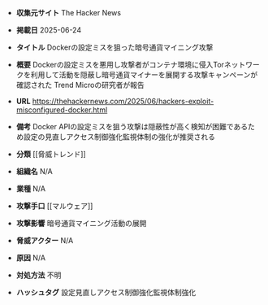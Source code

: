 - **収集元サイト**
The Hacker News

- **掲載日**
2025-06-24

- **タイトル**
Dockerの設定ミスを狙った暗号通貨マイニング攻撃

- **概要**
Dockerの設定ミスを悪用し攻撃者がコンテナ環境に侵入Torネットワークを利用して活動を隠蔽し暗号通貨マイナーを展開する攻撃キャンペーンが確認された Trend Microの研究者が報告

- **URL**
https://thehackernews.com/2025/06/hackers-exploit-misconfigured-docker.html

- **備考**
Docker APIの設定ミスを狙う攻撃は隠蔽性が高く検知が困難であるため設定の見直しアクセス制御強化監視体制の強化が推奨される

- **分類**
[[脅威トレンド]]

- **組織名**
N/A

- **業種**
N/A

- **攻撃手口**
[[マルウェア]]

- **攻撃影響**
暗号通貨マイニング活動の展開

- **脅威アクター**
N/A

- **原因**
N/A

- **対処方法**
不明

- **ハッシュタグ**
設定見直しアクセス制御強化監視体制強化
